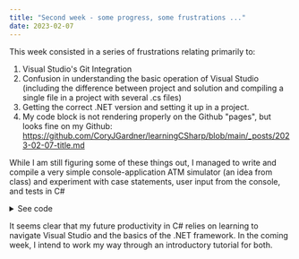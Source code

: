 ```yaml
---
title: "Second week - some progress, some frustrations ..."
date: 2023-02-07
---
```


This week consisted in a series of frustrations relating primarily to:
1) Visual Studio's Git Integration
2) Confusion in understanding the basic operation of Visual Studio (including the difference between project and solution and compiling a single file in a project with several .cs files)
3) Getting the correct .NET version and setting it up in a project.
4) My code block is not rendering properly on the Github "pages", but looks fine on my Github: https://github.com/CoryJGardner/learningCSharp/blob/main/_posts/2023-02-07-title.md

While I am still figuring some of these things out, I managed to write and compile a very simple console-application ATM simulator (an idea from class) and experiment with case statements, user input from the console, and tests in C#


<details>
  <summary>See code</summary>
  
  # Basic ATM simulator (the PIN is 1234)

```
using System;
using System.Runtime.CompilerServices;
using static System.Net.Mime.MediaTypeNames;

class atm
{
    public static void Main()
    {
        float balance = 500;
        float deposit_amount;
        float withdraw_amount;
        int user_selection;
        int pin = 1234;
        int active_session = 1;
        Console.WriteLine("Please enter your PIN: ");
        int pin_entered = int.Parse(Console.ReadLine());
        if (pin == pin_entered)
            while (active_session == 1)
            {
                Console.WriteLine("1. Balance       2. Withdraw\n");
                Console.WriteLine("3. Deposit       4. Exit\n");
                Console.WriteLine("Please make a selection: ");
                user_selection = int.Parse(Console.ReadLine());
                switch (user_selection)
                {
                    case 1:
                        Console.WriteLine("\n Your current balance is : {0} ", balance);
                        break;
                    case 2:
                        Console.WriteLine("\n Please enter the amount to withdraw: ");
                        withdraw_amount = float.Parse(Console.ReadLine());
                        if (withdraw_amount > balance)
                        {
                            Console.WriteLine("\n You do not have a sufficient funds for that transaction.");
                        }
                        else
                        {
                            balance = balance - withdraw_amount;
                            Console.WriteLine("\n Your new balance is:  {0}", balance);
                            Console.WriteLine("\n\n Please collect your cash and remove your card. ");
                        }
                        break;
                    case 3:
                        Console.WriteLine("\n Please enter the amount to deposit: ");
                        deposit_amount = float.Parse(Console.ReadLine());
                        balance = balance + deposit_amount;
                        Console.WriteLine("Your new balance is {0}", balance);
                        break;
                    case 4:
                        Console.WriteLine("\n Thank you. Goodbye.");
                        active_session = 0;
                        break;
                }
            }
        else if (pin != pin_entered)
            Console.WriteLine("\n Incorrect PIN. Goodbye.");
    }
}

```
</details>

It seems clear that my future productivity in C# relies on learning to navigate Visual Studio and the basics of the .NET framework. In the coming week, I intend to work my way through an introductory tutorial for both.

